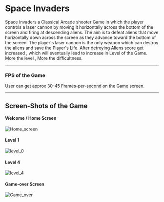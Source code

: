 # Space Invaders
Space Invaders a Classical Arcade shooter Game in which the player controls a laser cannon by moving it horizontally across the bottom of the screen and firing at descending aliens. 
The aim is to defeat aliens that move horizontally down across the screen as they advance toward the bottom of the screen. 
The player's laser cannon is the only weapon which can destroy the aliens and save the Player's Life. 
After detroying Aliens score get increased , which will eventually lead to increase in Level of the Game. More the level , More the difficultness.

---
### FPS of the Game
User can get approx 30-45 Frames-per-second on the Game screen.

---
## Screen-Shots of the Game
#### Welcome / Home Screen
![Home_screen](https://user-images.githubusercontent.com/71085729/93967124-1e0e8580-fd84-11ea-97d3-e217d5416e36.png)

#### Level 1 
![level_0](https://user-images.githubusercontent.com/71085729/93967174-3b435400-fd84-11ea-9cff-1850a6a7d3fc.png)

#### Level 4
![level_4](https://user-images.githubusercontent.com/71085729/93967253-6f1e7980-fd84-11ea-9ed8-12b7836871e7.png)

#### Game-over Screen
![Game_over](https://user-images.githubusercontent.com/71085729/93967237-675ed500-fd84-11ea-9d9e-3f8980b24477.png)
